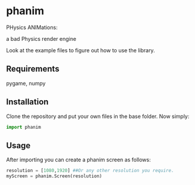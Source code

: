 # phanim
PHysics ANIMations: 

a bad Physics render engine

Look at the example files to figure out how to use the library.

## Requirements
pygame, numpy

## Installation
Clone the repository and put your own files in the base folder. Now simply:

```python
import phanim
```

## Usage

After importing you can create a phanim screen as follows:

```python
resolution = [1080,1920] ##Or any other resolution you require.
myScreen = phanim.Screen(resolution)

```
